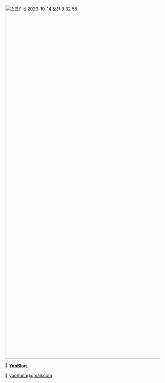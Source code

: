 <img width="1148" alt="스크린샷 2023-10-14 오전 9 32 55" src="https://github.com/yoohunn/yoohunn-blog/assets/94881503/38061477-6a6a-46f7-ab97-ac74860e5c61">


🔗 [**YooBlog**](https://blog.yoohunn.vercel.app/)

📧 [yoohunn@gmail.com](yoohunn@gmail.com)
